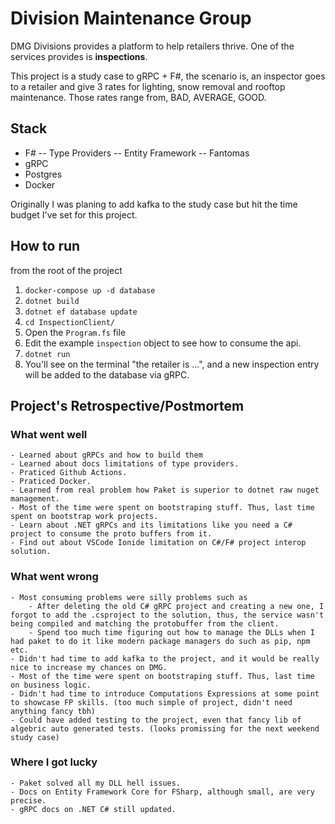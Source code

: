 # Division Maintenance Group

DMG Divisions provides a platform to help retailers thrive.
One of the services provides is **inspections**. 

This project is a study case to gRPC + F#, the scenario is, an inspector goes to a retailer and give 3 rates for lighting, snow removal and rooftop maintenance. Those rates range from, BAD, AVERAGE, GOOD.

## Stack
- F#
-- Type Providers
-- Entity Framework
-- Fantomas
- gRPC
- Postgres
- Docker

Originally I was planing to add kafka to the study case but hit the time budget I've set for this project.

## How to run 

from the root of the project
1. `docker-compose up -d database`
2. `dotnet build`
3. `dotnet ef database update`
4. `cd InspectionClient/`
5. Open the `Program.fs` file
6. Edit the example `inspection` object to see how to consume the api.
7. `dotnet run`
8. You'll see on the terminal "the retailer is ...", and a new inspection entry will be added to the database via gRPC.

## Project's Retrospective/Postmortem

### What went well
    - Learned about gRPCs and how to build them
    - Learned about docs limitations of type providers.
    - Praticed Github Actions.
    - Praticed Docker.
    - Learned from real problem how Paket is superior to dotnet raw nuget management.
    - Most of the time were spent on bootstraping stuff. Thus, last time spent on bootstrap work projects.
    - Learn about .NET gRPCs and its limitations like you need a C# project to consume the proto buffers from it.
    - Find out about VSCode Ionide limitation on C#/F# project interop solution.
### What went wrong
    - Most consuming problems were silly problems such as
        - After deleting the old C# gRPC project and creating a new one, I forgot to add the .csproject to the solution, thus, the service wasn't being compiled and matching the protobuffer from the client.
        - Spend too much time figuring out how to manage the DLLs when I had paket to do it like modern package managers do such as pip, npm etc.
    - Didn't had time to add kafka to the project, and it would be really nice to increase my chances on DMG.
    - Most of the time were spent on bootstraping stuff. Thus, last time on business logic.
    - Didn't had time to introduce Computations Expressions at some point to showcase FP skills. (too much simple of project, didn't need anything fancy tbh)
    - Could have added testing to the project, even that fancy lib of algebric auto generated tests. (looks promissing for the next weekend study case)
### Where I got lucky
    - Paket solved all my DLL hell issues.
    - Docs on Entity Framework Core for FSharp, although small, are very precise.
    - gRPC docs on .NET C# still updated.


